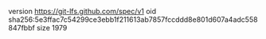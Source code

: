 version https://git-lfs.github.com/spec/v1
oid sha256:5e3ffac7c54299ce3ebb1f211613ab7857fccddd8e801d607a4adc558847fbbf
size 1979

